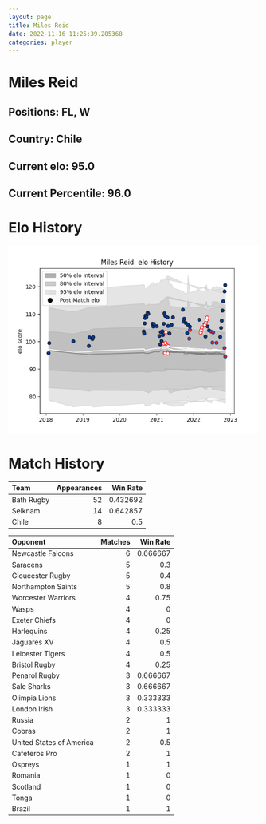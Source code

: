 ```yaml
---  
layout: page  
title: Miles Reid  
date: 2022-11-16 11:25:39.205368  
categories: player  
---
```

# Miles Reid

## Positions: FL, W

## Country: Chile

## Current elo: 95.0

## Current Percentile: 96.0

# Elo History


![elo history](history_MilesReid.png)
# Match History


| Team       |   Appearances |   Win Rate |
|:-----------|--------------:|-----------:|
| Bath Rugby |            52 |   0.432692 |
| Selknam    |            14 |   0.642857 |
| Chile      |             8 |   0.5      |

| Opponent                 |   Matches |   Win Rate |
|:-------------------------|----------:|-----------:|
| Newcastle Falcons        |         6 |   0.666667 |
| Saracens                 |         5 |   0.3      |
| Gloucester Rugby         |         5 |   0.4      |
| Northampton Saints       |         5 |   0.8      |
| Worcester Warriors       |         4 |   0.75     |
| Wasps                    |         4 |   0        |
| Exeter Chiefs            |         4 |   0        |
| Harlequins               |         4 |   0.25     |
| Jaguares XV              |         4 |   0.5      |
| Leicester Tigers         |         4 |   0.5      |
| Bristol Rugby            |         4 |   0.25     |
| Penarol Rugby            |         3 |   0.666667 |
| Sale Sharks              |         3 |   0.666667 |
| Olimpia Lions            |         3 |   0.333333 |
| London Irish             |         3 |   0.333333 |
| Russia                   |         2 |   1        |
| Cobras                   |         2 |   1        |
| United States of America |         2 |   0.5      |
| Cafeteros Pro            |         2 |   1        |
| Ospreys                  |         1 |   1        |
| Romania                  |         1 |   0        |
| Scotland                 |         1 |   0        |
| Tonga                    |         1 |   0        |
| Brazil                   |         1 |   1        |